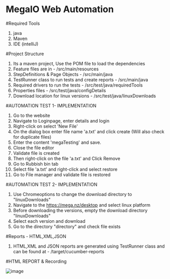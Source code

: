 # MegaIO Web Automation

#Required Tools
  1. java 
  2. Maven
  3. IDE (intelliJ)

#Project Structure
  1. Its a maven project, Use the POM file to load the dependencies  
  1. Feature files are in - /src/main/resources
  2. StepDefinitions & Page Objects - /src/main/java
  3. TestRunner class to run tests and create reports - /src/main/java
  4. Required drivers to run the tests - /src/test/java/requiredTools
  5. Properties files - /src/test/java/configDetails
  6. Download location for linux versions - /src/test/java/linuxDownloads


#AUTOMATION TEST 1- IMPLEMENTATION
  1. Go to the website
  2. Navigate to Loginpage, enter details and login
  3. Right-click on select 'New File'
  4. On the dialog box enter file name 'a.txt' and click create (Will also check for duplicate files)
  6. Enter the content 'megaTesting' and save. 
  7. Close the file editor
  8. Validate file is created
  9. Then right-click on the file 'a.txt' and Click Remove
  10. Go to Rubbish bin tab
  11. Select file 'a.txt' and right-click and select restore
  12. Go to File manager and validate file is restored 

#AUTOMATION TEST 2- IMPLEMENTATION
  1. Use Chromeoptions to change the download directory to "linuxDownloads"
  2. Navigate to the https://mega.nz/desktop and select linux platform
  3. Before downloading the versions, empty the download directory "linuxDownloads"
  4. Select each version and download
  5. Go to the directory "directory" and check file exists

#Reports - HTML,XML,JSON
  1. HTML,XML and JSON reports are generated using TestRunner class and can be found at - /target/cucumber-reports

#HTML REPORT & Recording

![image](https://user-images.githubusercontent.com/15187298/171117343-42dbee61-8505-4347-b002-d8bfd24bf0a5.png)

